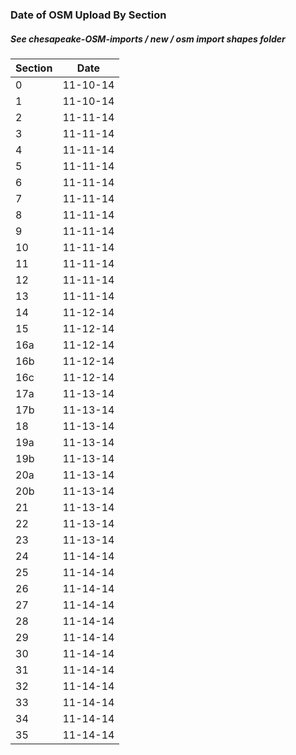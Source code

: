 ### Date of OSM Upload By Section
##### See chesapeake-OSM-imports / new / osm import shapes folder


| Section  | Date |  
| ------------- | ------------- |  
| 0  | 11-10-14  |  
| 1  | 11-10-14  | 
| 2  | 11-11-14  |  
| 3  | 11-11-14  | 
| 4  | 11-11-14  |  
| 5  | 11-11-14  | 
| 6  | 11-11-14  |  
| 7  | 11-11-14  | 
| 8  | 11-11-14  | 
| 9  | 11-11-14  |  
| 10  | 11-11-14  | 
| 11  | 11-11-14  |  
| 12  | 11-11-14  | 
| 13  | 11-11-14  | 
| 14  | 11-12-14  | 
| 15  | 11-12-14  | 
| 16a  | 11-12-14  |  
| 16b  | 11-12-14  | 
| 16c  | 11-12-14  | 
| 17a  | 11-13-14  | 
| 17b  | 11-13-14  | 
| 18  | 11-13-14  | 
| 19a  | 11-13-14  |  
| 19b  | 11-13-14  | 
| 20a  | 11-13-14  | 
| 20b  | 11-13-14  | 
| 21  | 11-13-14  | 
| 22  | 11-13-14  | 
| 23  | 11-13-14  |  
| 24  | 11-14-14  | 
| 25  | 11-14-14  | 
| 26  | 11-14-14  | 
| 27  | 11-14-14  | 
| 28  | 11-14-14  | 
| 29  | 11-14-14  | 
| 30  | 11-14-14  | 
| 31  | 11-14-14  | 
| 32  | 11-14-14  | 
| 33  | 11-14-14  | 
| 34  | 11-14-14  | 
| 35  | 11-14-14  | 
